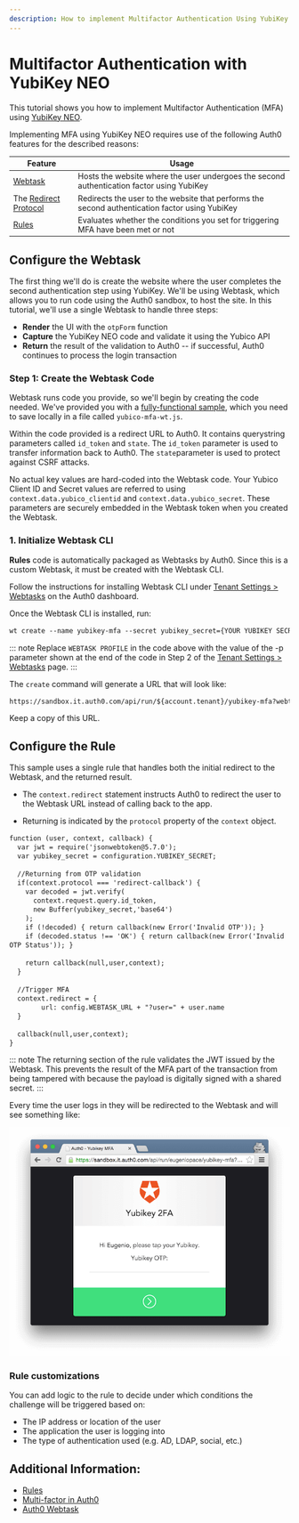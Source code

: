 ```yaml
---
description: How to implement Multifactor Authentication Using YubiKey NEO.
---
```


# Multifactor Authentication with YubiKey NEO

This tutorial shows you how to implement Multifactor Authentication (MFA) using [YubiKey NEO](https://www.yubico.com/products/yubikey-hardware/yubikey-neo/).

Implementing MFA using YubiKey NEO requires use of the following Auth0 features for the described reasons:

| Feature | Usage |
| - | - |
| [Webtask](https://webtask.io) | Hosts the website where the user undergoes the second authentication factor using YubiKey |
| The [Redirect Protocol](/protocols#redirect-protocol-in-rules) | Redirects the user to the website that performs the second authentication factor using YubiKey |
| [Rules](/rules) | Evaluates whether the conditions you set for triggering MFA have been met or not |

## Configure the Webtask

The first thing we'll do is create the website where the user completes the second authentication step using YubiKey. We'll be using Webtask, which allows you to run code using the Auth0 sandbox, to host the site. In this tutorial, we'll use a single Webtask to handle three steps:

* **Render** the UI with the `otpForm` function
* **Capture** the YubiKey NEO code and validate it using the Yubico API
* **Return** the result of the validation to Auth0 -- if successful, Auth0 continues to process the login transaction

### Step 1: Create the Webtask Code

Webtask runs code you provide, so we'll begin by creating the code needed. We've provided you with a [fully-functional sample](https://github.com/auth0/rules/blob/master/redirect-rules/yubico-mfa.md), which you need to save locally in a file called `yubico-mfa-wt.js`.

Within the code provided is a redirect URL to Auth0. It contains querystring parameters called `id_token` and `state`. The `id_token` parameter is used to transfer information back to Auth0. The `state`parameter is used to protect against CSRF attacks.

No actual key values are hard-coded into the Webtask code. Your Yubico Client ID and Secret values are referred to using `context.data.yubico_clientid` and `context.data.yubico_secret`. These parameters are securely embedded in the Webtask token when you created the Webtask.

### 1. Initialize Webtask CLI

**Rules** code is automatically packaged as Webtasks by Auth0. Since this is a custom Webtask, it must be created with the Webtask CLI.

Follow the instructions for installing Webtask CLI under [Tenant Settings > Webtasks](${manage_url}/#/tenant/webtasks) on the Auth0 dashboard.

Once the Webtask CLI is installed, run:

```txt
wt create --name yubikey-mfa --secret yubikey_secret={YOUR YUBIKEY SECRET} --secret yubikey_clientid={YOUR YUBIKEY CLIENT ID} --secret returnUrl=https://${account.namespace}/continue --profile {WEBTASK PROFILE} yubico-mfa-wt.js
```

::: note
Replace `WEBTASK PROFILE` in the code above with the value of the -p parameter shown at the end of the code in Step 2 of the [Tenant Settings > Webtasks](${manage_url}/#/tenant/webtasks) page.
:::

The `create` command will generate a URL that will look like:

```txt
https://sandbox.it.auth0.com/api/run/${account.tenant}/yubikey-mfa?webtask_no_cache=1
```

Keep a copy of this URL.

## Configure the Rule

This sample uses a single rule that handles both the initial redirect to the Webtask, and the returned result.

 * The `context.redirect` statement instructs Auth0 to redirect the user to the Webtask URL instead of calling back to the app.

 * Returning is indicated by the `protocol` property of the `context` object.

```JS
function (user, context, callback) {
  var jwt = require('jsonwebtoken@5.7.0');
  var yubikey_secret = configuration.YUBIKEY_SECRET;

  //Returning from OTP validation
  if(context.protocol === 'redirect-callback') {
    var decoded = jwt.verify(
      context.request.query.id_token,
      new Buffer(yubikey_secret,'base64')
    );
    if (!decoded) { return callback(new Error('Invalid OTP')); }
    if (decoded.status !== 'OK') { return callback(new Error('Invalid OTP Status')); }

    return callback(null,user,context);
  }

  //Trigger MFA
  context.redirect = {
        url: config.WEBTASK_URL + "?user=" + user.name
  }

  callback(null,user,context);
}
```

::: note
The returning section of the rule validates the JWT issued by the Webtask. This prevents the result of the MFA part of the transaction from being tampered with because the payload is digitally signed with a shared secret.
:::

Every time the user logs in they will be redirected to the Webtask and will see something like:

![](/media/articles/mfa/yubico-mfa.png)


### Rule customizations
You can add logic to the rule to decide under which  conditions the challenge will be triggered based on:

* The IP address or location of the user
* The application the user is logging into
* The type of authentication used (e.g. AD, LDAP, social, etc.)

## Additional Information:

* [Rules](/rules)
* [Multi-factor in Auth0](/multifactor-authentication)
* [Auth0 Webtask](https://webtask.io/)
